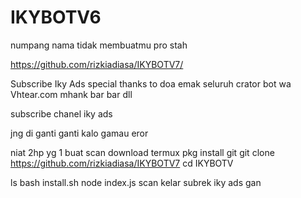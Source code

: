 # IKYBOTV6
numpang nama tidak membuatmu pro stah

https://github.com/rizkiadiasa/IKYBOTV7/


Subscribe Iky Ads
special thanks to
doa emak
seluruh crator bot wa
Vhtear.com
mhank bar bar
dll

subscribe chanel iky ads

jng di ganti ganti kalo gamau eror

niat
2hp yg 1 buat scan
download termux
pkg install git
git clone https://github.com/rizkiadiasa/IKYBOTV7
cd IKYBOTV

ls
bash install.sh
node index.js
scan kelar
subrek iky ads gan
